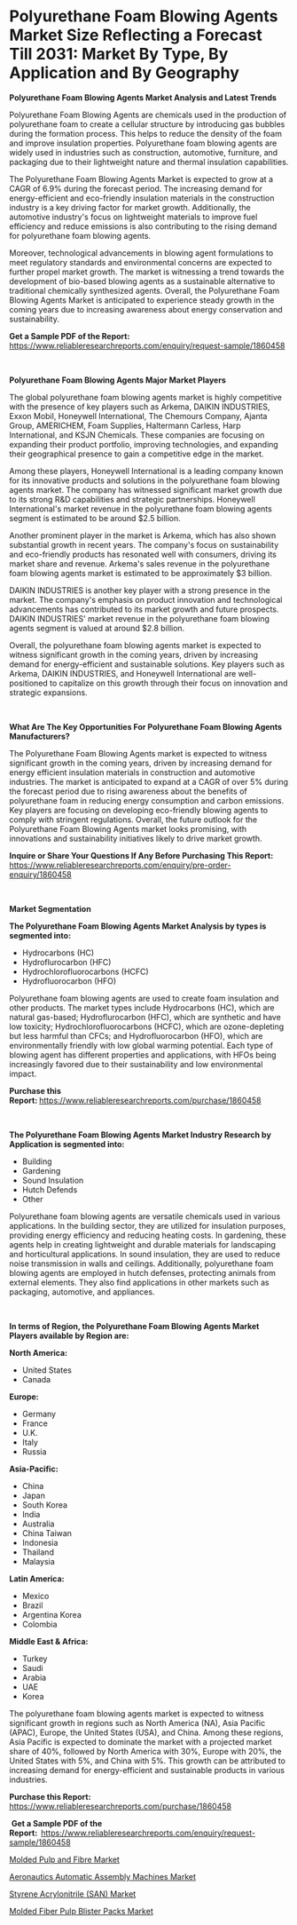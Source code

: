 <p><h1>Polyurethane Foam Blowing Agents Market Size Reflecting a Forecast Till 2031: Market By Type, By Application and By Geography</h1></p><p><strong>Polyurethane Foam Blowing Agents Market Analysis and Latest Trends</strong></p>
<p><p>Polyurethane Foam Blowing Agents are chemicals used in the production of polyurethane foam to create a cellular structure by introducing gas bubbles during the formation process. This helps to reduce the density of the foam and improve insulation properties. Polyurethane foam blowing agents are widely used in industries such as construction, automotive, furniture, and packaging due to their lightweight nature and thermal insulation capabilities.</p><p>The Polyurethane Foam Blowing Agents Market is expected to grow at a CAGR of 6.9% during the forecast period. The increasing demand for energy-efficient and eco-friendly insulation materials in the construction industry is a key driving factor for market growth. Additionally, the automotive industry's focus on lightweight materials to improve fuel efficiency and reduce emissions is also contributing to the rising demand for polyurethane foam blowing agents.</p><p>Moreover, technological advancements in blowing agent formulations to meet regulatory standards and environmental concerns are expected to further propel market growth. The market is witnessing a trend towards the development of bio-based blowing agents as a sustainable alternative to traditional chemically synthesized agents. Overall, the Polyurethane Foam Blowing Agents Market is anticipated to experience steady growth in the coming years due to increasing awareness about energy conservation and sustainability.</p></p>
<p><strong>Get a Sample PDF of the Report:&nbsp;</strong> <a href="https://www.reliableresearchreports.com/enquiry/request-sample/1860458">https://www.reliableresearchreports.com/enquiry/request-sample/1860458</a></p>
<p>&nbsp;</p>
<p><strong>Polyurethane Foam Blowing Agents Major Market Players</strong></p>
<p><p>The global polyurethane foam blowing agents market is highly competitive with the presence of key players such as Arkema, DAIKIN INDUSTRIES, Exxon Mobil, Honeywell International, The Chemours Company, Ajanta Group, AMERICHEM, Foam Supplies, Haltermann Carless, Harp International, and KSJN Chemicals. These companies are focusing on expanding their product portfolio, improving technologies, and expanding their geographical presence to gain a competitive edge in the market.</p><p>Among these players, Honeywell International is a leading company known for its innovative products and solutions in the polyurethane foam blowing agents market. The company has witnessed significant market growth due to its strong R&D capabilities and strategic partnerships. Honeywell International's market revenue in the polyurethane foam blowing agents segment is estimated to be around $2.5 billion.</p><p>Another prominent player in the market is Arkema, which has also shown substantial growth in recent years. The company's focus on sustainability and eco-friendly products has resonated well with consumers, driving its market share and revenue. Arkema's sales revenue in the polyurethane foam blowing agents market is estimated to be approximately $3 billion.</p><p>DAIKIN INDUSTRIES is another key player with a strong presence in the market. The company's emphasis on product innovation and technological advancements has contributed to its market growth and future prospects. DAIKIN INDUSTRIES' market revenue in the polyurethane foam blowing agents segment is valued at around $2.8 billion.</p><p>Overall, the polyurethane foam blowing agents market is expected to witness significant growth in the coming years, driven by increasing demand for energy-efficient and sustainable solutions. Key players such as Arkema, DAIKIN INDUSTRIES, and Honeywell International are well-positioned to capitalize on this growth through their focus on innovation and strategic expansions.</p></p>
<p>&nbsp;</p>
<p><strong>What Are The Key Opportunities For Polyurethane Foam Blowing Agents Manufacturers?</strong></p>
<p><p>The Polyurethane Foam Blowing Agents market is expected to witness significant growth in the coming years, driven by increasing demand for energy efficient insulation materials in construction and automotive industries. The market is anticipated to expand at a CAGR of over 5% during the forecast period due to rising awareness about the benefits of polyurethane foam in reducing energy consumption and carbon emissions. Key players are focusing on developing eco-friendly blowing agents to comply with stringent regulations. Overall, the future outlook for the Polyurethane Foam Blowing Agents market looks promising, with innovations and sustainability initiatives likely to drive market growth.</p></p>
<p><strong>Inquire or Share Your Questions If Any Before Purchasing This Report:</strong> <a href="https://www.reliableresearchreports.com/enquiry/pre-order-enquiry/1860458">https://www.reliableresearchreports.com/enquiry/pre-order-enquiry/1860458</a></p>
<p>&nbsp;</p>
<p><strong>Market Segmentation</strong></p>
<p><strong>The Polyurethane Foam Blowing Agents Market Analysis by types is segmented into:</strong></p>
<p><ul><li>Hydrocarbons (HC)</li><li>Hydroflurocarbon (HFC)</li><li>Hydrochlorofluorocarbons (HCFC)</li><li>Hydrofluorocarbon (HFO)</li></ul></p>
<p><p>Polyurethane foam blowing agents are used to create foam insulation and other products. The market types include Hydrocarbons (HC), which are natural gas-based; Hydroflurocarbon (HFC), which are synthetic and have low toxicity; Hydrochlorofluorocarbons (HCFC), which are ozone-depleting but less harmful than CFCs; and Hydrofluorocarbon (HFO), which are environmentally friendly with low global warming potential. Each type of blowing agent has different properties and applications, with HFOs being increasingly favored due to their sustainability and low environmental impact.</p></p>
<p><strong>Purchase this Report:&nbsp;</strong><a href="https://www.reliableresearchreports.com/purchase/1860458">https://www.reliableresearchreports.com/purchase/1860458</a></p>
<p>&nbsp;</p>
<p><strong>The Polyurethane Foam Blowing Agents Market Industry Research by Application is segmented into:</strong></p>
<p><ul><li>Building</li><li>Gardening</li><li>Sound Insulation</li><li>Hutch Defends</li><li>Other</li></ul></p>
<p><p>Polyurethane foam blowing agents are versatile chemicals used in various applications. In the building sector, they are utilized for insulation purposes, providing energy efficiency and reducing heating costs. In gardening, these agents help in creating lightweight and durable materials for landscaping and horticultural applications. In sound insulation, they are used to reduce noise transmission in walls and ceilings. Additionally, polyurethane foam blowing agents are employed in hutch defenses, protecting animals from external elements. They also find applications in other markets such as packaging, automotive, and appliances.</p></p>
<p>&nbsp;</p>
<p><strong>In terms of Region, the Polyurethane Foam Blowing Agents Market Players available by Region are:</strong></p>
<p>
    <p> <strong> North America: </strong>
        <ul>
            <li>United States</li>
            <li>Canada</li>
        </ul>
        </p> 
    <p> <strong> Europe: </strong>
        <ul>
            <li>Germany</li>
            <li>France</li>
            <li>U.K.</li>
            <li>Italy</li>
            <li>Russia</li>
        </ul>
        </p> 
    <p> <strong> Asia-Pacific: </strong>
        <ul>
            <li>China</li>
            <li>Japan</li>
            <li>South Korea</li>
            <li>India</li>
            <li>Australia</li>
            <li>China Taiwan</li>
            <li>Indonesia</li>
            <li>Thailand</li>
            <li>Malaysia</li>
        </ul>
        </p> 
    <p> <strong> Latin America: </strong>
        <ul>
            <li>Mexico</li>
            <li>Brazil</li>
            <li>Argentina Korea</li>
            <li>Colombia</li>
        </ul>
        </p> 
    <p> <strong> Middle East & Africa: </strong>
        <ul>
            <li>Turkey</li>
            <li>Saudi</li>
            <li>Arabia</li>
            <li>UAE</li>
            <li>Korea</li>
        </ul>
    </p>
    </p>
<p><p>The polyurethane foam blowing agents market is expected to witness significant growth in regions such as North America (NA), Asia Pacific (APAC), Europe, the United States (USA), and China. Among these regions, Asia Pacific is expected to dominate the market with a projected market share of 40%, followed by North America with 30%, Europe with 20%, the United States with 5%, and China with 5%. This growth can be attributed to increasing demand for energy-efficient and sustainable products in various industries.</p></p>
<p><strong>Purchase this Report: </strong><a href="https://www.reliableresearchreports.com/purchase/1860458">https://www.reliableresearchreports.com/purchase/1860458</a></p>
<p>&nbsp;<strong>Get a Sample PDF of the Report:&nbsp;&nbsp;</strong><a href="https://www.reliableresearchreports.com/enquiry/request-sample/1860458">https://www.reliableresearchreports.com/enquiry/request-sample/1860458</a></p>
<p><strong></strong></p>
<p><p><a href="https://view.publitas.com/reportprime-1/molded-pulp-and-fibre-market-size-2023-2030-global-industrial-analysis-key-geographical-regions-market-share-top-key-players-product-types-and-forecast-research-report/">Molded Pulp and Fibre Market</a></p><p><a href="https://view.publitas.com/reportprime-1/aeronautics-automatic-assembly-machines-market-research-report-reveals-the-latest-trends-and-opportunities-of-this-market-for-period-from-2023-2030/">Aeronautics Automatic Assembly Machines Market</a></p><p><a href="https://military-diascia-e68.notion.site/Styrene-Acrylonitrile-SAN-Market-Size-Growth-and-Forecast-from-2024-2031-f49cead0cc6f403194b32c204a8987a3">Styrene Acrylonitrile (SAN) Market</a></p><p><a href="https://view.publitas.com/reportprime-1/molded-fiber-pulp-blister-packs-market-research-report-provides-critical-insights-that-can-help-shape-business-development-and-investment-strategies/">Molded Fiber Pulp Blister Packs Market</a></p></p>
